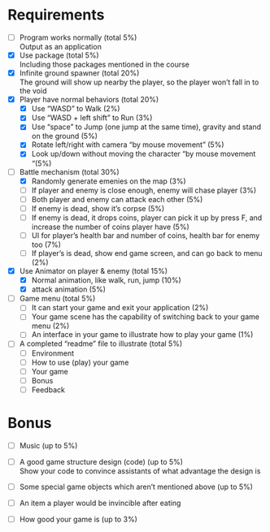 # Requirements
- [ ] Program works normally (total 5%)</br>
Output as an application
- [x] Use package (total 5%)</br>
Including those packages mentioned in the course
- [x] Infinite ground spawner (total 20%)</br>
The ground will show up nearby the player, so the player won’t fall in to the void
- [x] Player have normal behaviors (total 20%)
  - [x] Use “WASD” to Walk (2%)
  - [x] Use “WASD + left shift” to Run (3%)
  - [x] Use “space” to Jump (one jump at the same time), gravity and stand on the ground (5%)
  - [x] Rotate left/right with camera “by mouse movement” (5%)
  - [x] Look up/down without moving the character “by mouse movement “(5%)
- [ ] Battle mechanism (total 30%)
    - [x] Randomly generate emenies on the map (3%)
    - [ ] If player and enemy is close enough, enemy will chase player (3%)
    - [ ] Both player and enemy can attack each other (5%)
    - [ ] If enemy is dead, show it’s corpse (5%)
    - [ ] If enemy is dead, it drops coins, player can pick it up by press F, and increase the number of coins player have (5%)
    - [ ] UI for player’s health bar and number of coins, health bar for enemy too (7%)
    - [ ] If player’s is dead, show end game screen, and can go back to menu (2%)
- [x] Use Animator on player & enemy (total 15%)
  - [x] Normal animation, like walk, run, jump (10%)
  - [x] attack animation (5%)
- [ ] Game menu (total 5%)
  - [ ] It can start your game and exit your application (2%)
  - [ ] Your game scene has the capability of switching back to your game menu (2%)
  - [ ] An interface in your game to illustrate how to play your game (1%)
- [ ] A completed “readme” file to illustrate (total 5%)
  - [ ] Environment
  - [ ] How to use (play) your game
  - [ ] Your game
  - [ ] Bonus
  - [ ] Feedback
# Bonus
- [ ] Music (up to 5%)
- [ ] A good game structure design (code) (up to 5%)</br>
Show your code to convince assistants of what advantage the design is
- [ ] Some special game objects which aren’t mentioned above (up to 5%)
- [ ] An item a player would be invincible after eating
- [ ] How good your game is (up to 3%)

